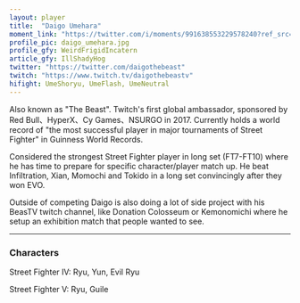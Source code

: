 ```yaml
---
layout: player
title:  "Daigo Umehara"
moment_link: "https://twitter.com/i/moments/991638553229578240?ref_src=twsrc%5Etfw"
profile_pic: daigo_umehara.jpg
profile_gfy: WeirdFrigidIncatern
article_gfy: IllShadyHog
twitter: "https://twitter.com/daigothebeast"
twitch: "https://www.twitch.tv/daigothebeastv"
hifight: UmeShoryu, UmeFlash, UmeNeutral
---
```


Also known as "The Beast". Twitch's first global ambassador, 
sponsored by Red Bull、HyperX、Cy Games、NSURGO in 2017.
Currently holds a world record of "the most successful player 
in major tournaments of Street Fighter" in Guinness World Records. 

Considered the strongest Street Fighter player in long set (FT7-FT10) 
where he has time to prepare for specific character/player match up. 
He beat Infiltration, Xian, Momochi and Tokido in a long set convincingly 
after they won EVO.

Outside of competing Daigo is also doing a lot of side project with his BeasTV twitch channel, 
like Donation Colosseum or Kemonomichi where he setup an exhibition match that people wanted to see.

<hr/>

<h3>Characters</h3>

Street Fighter IV: Ryu, Yun, Evil Ryu 

Street Fighter V: Ryu, Guile
